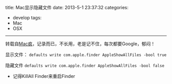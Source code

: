 title: Mac显示隐藏文件
date: 2013-5-1 23:37:32
categories:
- develop
tags:
- Mac
- OSX
---
转载自[Mac疯](http://mac.linsheng.me/archives/537.html)，记录而已，不长用，老是记不住，每次都要Google，郁闷！

显示文件：
`defaults write com.apple.finder AppleShowAllFiles -bool true`

隐藏文件
`defaults write com.apple.finder AppleShowAllFiles -bool false`

* 记得KillAll Finder来重启Finder